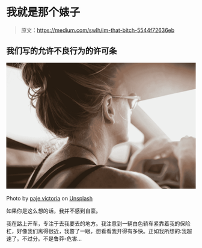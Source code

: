 # 我就是那个婊子

> 原文：<https://medium.com/swlh/im-that-bitch-5544f72636eb>

## 我们写的允许不良行为的许可条

![](img/6a12d782f3de0f46db1569146b1d1985.png)

Photo by [paje victoria](https://unsplash.com/@pajevictoria?utm_source=medium&utm_medium=referral) on [Unsplash](https://unsplash.com?utm_source=medium&utm_medium=referral)

如果你是这么想的话，我并不感到自豪。

我在路上开车，专注于去我要去的地方。我注意到一辆白色轿车紧靠着我的保险杠，好像我们离得很近，我瞥了一眼，想看看我开得有多快。正如我所想的:我超速了。不过分。不是鲁莽-危害…